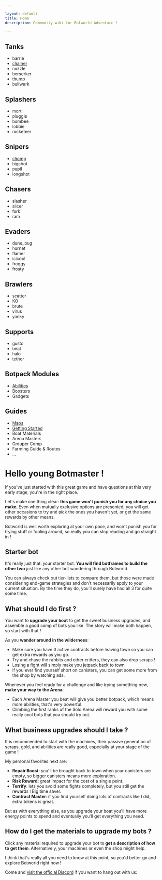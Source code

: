 ```yaml
---

layout: default
title: Home
description: Community wiki for Botworld Adventure !

---
```

<div id="site_toc">
	<div class="home_botType_list" id="home_Tanks">
		<h2 id="Tanks">Tanks</h2>
		<ul>
			<li>barrie</li>
			<li><a href="/chainer">chainer</a></li>
			<li>nozzle</li>
			<li>berserker</li>
			<li>thump</li>
			<li>bullwark</li>
		</ul>
	</div>
	<div class="home_botType_list" id="home_Splashers">
		<h2 id="Splashers">Splashers</h2>
		<ul>
			<li>mort</li>
			<li>pluggie</li>
			<li>bombee</li>
			<li>lobbie</li>
			<li>rocketeer</li>
		</ul>
	</div>
	<div class="home_botType_list" id="home_Snipers">
		<h2 id="Snipers">Snipers</h2>
		<ul>
			<li><a href="/chomp">chomp</a></li>
			<li>bigshot</li>
			<li>pupil</li>
			<li>longshot</li>
		</ul>
	</div>
	<div class="home_botType_list" id="home_Chasers">
		<h2 id="Chasers">Chasers</h2>
		<ul>
			<li>slasher</li>
			<li>slicer</li>
			<li>fork</li>
			<li>ram</li>
		</ul>
	</div>
	<div class="home_botType_list" id="home_Evaders">
		<h2 id="Evaders">Evaders</h2>
		<ul>
			<li>dune_bug</li>
			<li>hornet</li>
			<li>flamer</li>
			<li>icicool</li>
			<li>froggy</li>
			<li>frosty</li>
		</ul>
	</div>
	<div class="home_botType_list" id="home_Brawlers">
		<h2 id="Brawlers">Brawlers</h2>
		<ul>
			<li>scatter</li>
			<li>KO</li>
			<li>brute</li>
			<li>virus</li>
			<li>yanky</li>
		</ul>
	</div>
	<div class="home_botType_list" id="home_Supports">
		<h2 id="Supports">Supports</h2>
		<ul>
			<li>gusto</li>
			<li>beat</li>
			<li>halo</li>
			<li>tether</li>
		</ul>
	</div>
	<div id="home_Botpack">
		<h2 id="Botpack Modules">Botpack Modules</h2>
		<ul>
			<li><a href="/abilities">Abilities</a></li>
			<li>Boosters</li>
			<li>Gadgets</li>
		</ul>
	</div>
	<div class="home_guides_list" id="home_Guides">
		<h2 id="Guides">Guides</h2>
		<ul>
			<li><a href="/maps">Maps</a></li>
			<li><a href="/getting-started">Getting Started</a></li>
			<li>Boat Materials</li>
			<li>Arena Masters</li>
			<li>Grouper Comp</li>
			<li>Farming Guide & Routes</li>
			<li>...</li>
		</ul>
	</div>
</div>

# Hello young Botmaster !

If you've just started with this great game and have questions at this very early stage, you're in the right place.


Let's make one thing clear: **this game won't punish you for any choice you make**. Even when mutually exclusive options are presented, you will get other occasions to try and pick the ones you haven't yet, or get the same rewards by other means.


Botworld is well worth exploring at your own pace, and won't punish you for trying stuff or fooling around, so really you can stop reading and go straight in ! 


## Starter bot


It's really just that: your starter bot. **You will find botframes to build the other two** just like any other bot wandering through Botworld. 

You can always check out tier-lists to compare them, but those were made considering end-game strategies and don't necessarily apply to your current situation. By the time they do, you'll surely have had all 3 for quite some time.


## What should I do first ?


You want to **upgrade your boat** to get the sweet business upgrades, and assemble a good comp of bots you like. The story will make both happen, so start with that ! 

As you **wander around in the wilderness**:

- Make sure you have 3 active contracts before leaving town so you can get extra rewards as you go.
- Try and chase the rabbits and other critters, they can also drop scraps !
- Losing a fight will simply make you jetpack back to town
- If you ever find yourself short on canisters, you can get some more from the shop by watching ads.

Whenever you feel ready for a challenge and like trying something new, **make your way to the Arena**: 

- Each Arena Master you beat will give you better botpack, which means more abilities, that's very powerful. 
- Climbing the first ranks of the Solo Arena will reward you with some really cool bots that you should try out.

## What business upgrades should I take ?


It is recommended to start with the machines, their passive generation of scraps, gold, and abilities are really good, especially at your stage of the game !

My personal favorites next are:

- **Repair Boost**: you'll be brought back to town when your canisters are empty, so bigger canisters means more exploration.
- **Risk Reward**: great impact for the cost of a single point.
- **Terrify**: lets you avoid some fights completely, but you still get the rewards ! Big time saver.
- **Contract Master**: if you find yourself doing lots of contracts like I did, extra tokens is great.

But as with everything else, as you upgrade your boat you'll have more energy points to spend and eventually you'll get everything you need.

## How do I get the materials to upgrade my bots ?

Click any material required to upgrade your bot to **get a description of how to get them**. Alternatively, your machines or even the shop might help.

I think that's really all you need to know at this point, so you'd better go and explore Botworld right now ! 


Come and [visit the official Discord](https://discord.gg/FsJzvtFrgq) if you want to hang out with us: 
